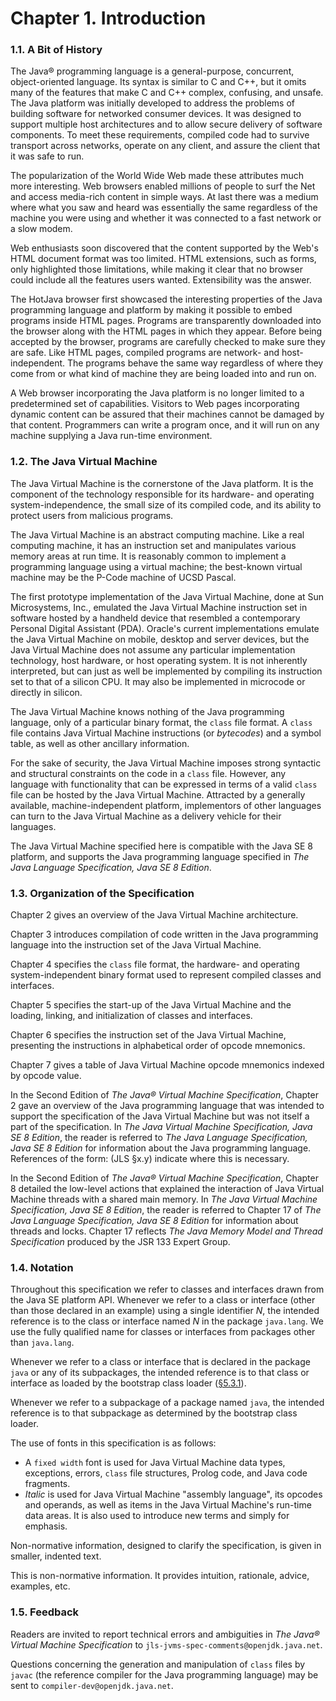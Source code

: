 # Chapter 1. Introduction

### 1.1. A Bit of History

The Java® programming language is a general-purpose, concurrent, object-oriented language. Its syntax is similar to C and C++, but it omits many of the features that make C and C++ complex, confusing, and unsafe. The Java platform was initially developed to address the problems of building software for networked consumer devices. It was designed to support multiple host architectures and to allow secure delivery of software components. To meet these requirements, compiled code had to survive transport across networks, operate on any client, and assure the client that it was safe to run.

The popularization of the World Wide Web made these attributes much more interesting. Web browsers enabled millions of people to surf the Net and access media-rich content in simple ways. At last there was a medium where what you saw and heard was essentially the same regardless of the machine you were using and whether it was connected to a fast network or a slow modem.

Web enthusiasts soon discovered that the content supported by the Web's HTML document format was too limited. HTML extensions, such as forms, only highlighted those limitations, while making it clear that no browser could include all the features users wanted. Extensibility was the answer.

The HotJava browser first showcased the interesting properties of the Java programming language and platform by making it possible to embed programs inside HTML pages. Programs are transparently downloaded into the browser along with the HTML pages in which they appear. Before being accepted by the browser, programs are carefully checked to make sure they are safe. Like HTML pages, compiled programs are network- and host-independent. The programs behave the same way regardless of where they come from or what kind of machine they are being loaded into and run on.

A Web browser incorporating the Java platform is no longer limited to a predetermined set of capabilities. Visitors to Web pages incorporating dynamic content can be assured that their machines cannot be damaged by that content. Programmers can write a program once, and it will run on any machine supplying a Java run-time environment.

### 1.2. The Java Virtual Machine

The Java Virtual Machine is the cornerstone of the Java platform. It is the component of the technology responsible for its hardware- and operating system-independence, the small size of its compiled code, and its ability to protect users from malicious programs.

The Java Virtual Machine is an abstract computing machine. Like a real computing machine, it has an instruction set and manipulates various memory areas at run time. It is reasonably common to implement a programming language using a virtual machine; the best-known virtual machine may be the P-Code machine of UCSD Pascal.

The first prototype implementation of the Java Virtual Machine, done at Sun Microsystems, Inc., emulated the Java Virtual Machine instruction set in software hosted by a handheld device that resembled a contemporary Personal Digital Assistant \(PDA\). Oracle's current implementations emulate the Java Virtual Machine on mobile, desktop and server devices, but the Java Virtual Machine does not assume any particular implementation technology, host hardware, or host operating system. It is not inherently interpreted, but can just as well be implemented by compiling its instruction set to that of a silicon CPU. It may also be implemented in microcode or directly in silicon.

The Java Virtual Machine knows nothing of the Java programming language, only of a particular binary format, the `class` file format. A `class` file contains Java Virtual Machine instructions \(or _bytecodes_\) and a symbol table, as well as other ancillary information.

For the sake of security, the Java Virtual Machine imposes strong syntactic and structural constraints on the code in a `class` file. However, any language with functionality that can be expressed in terms of a valid `class` file can be hosted by the Java Virtual Machine. Attracted by a generally available, machine-independent platform, implementors of other languages can turn to the Java Virtual Machine as a delivery vehicle for their languages.

The Java Virtual Machine specified here is compatible with the Java SE 8 platform, and supports the Java programming language specified in _The Java Language Specification, Java SE 8 Edition_.

### 1.3. Organization of the Specification

Chapter 2 gives an overview of the Java Virtual Machine architecture.

Chapter 3 introduces compilation of code written in the Java programming language into the instruction set of the Java Virtual Machine.

Chapter 4 specifies the `class` file format, the hardware- and operating system-independent binary format used to represent compiled classes and interfaces.

Chapter 5 specifies the start-up of the Java Virtual Machine and the loading, linking, and initialization of classes and interfaces.

Chapter 6 specifies the instruction set of the Java Virtual Machine, presenting the instructions in alphabetical order of opcode mnemonics.

Chapter 7 gives a table of Java Virtual Machine opcode mnemonics indexed by opcode value.

In the Second Edition of _The Java® Virtual Machine Specification_, Chapter 2 gave an overview of the Java programming language that was intended to support the specification of the Java Virtual Machine but was not itself a part of the specification. In _The Java Virtual Machine Specification, Java SE 8 Edition_, the reader is referred to _The Java Language Specification, Java SE 8 Edition_ for information about the Java programming language. References of the form: \(JLS §x.y\) indicate where this is necessary.

In the Second Edition of _The Java® Virtual Machine Specification_, Chapter 8 detailed the low-level actions that explained the interaction of Java Virtual Machine threads with a shared main memory. In _The Java Virtual Machine Specification, Java SE 8 Edition_, the reader is referred to Chapter 17 of _The Java Language Specification, Java SE 8 Edition_ for information about threads and locks. Chapter 17 reflects _The Java Memory Model and Thread Specification_ produced by the JSR 133 Expert Group.

### 1.4. Notation

Throughout this specification we refer to classes and interfaces drawn from the Java SE platform API. Whenever we refer to a class or interface \(other than those declared in an example\) using a single identifier _N_, the intended reference is to the class or interface named _N_ in the package `java.lang`. We use the fully qualified name for classes or interfaces from packages other than `java.lang`.

Whenever we refer to a class or interface that is declared in the package `java` or any of its subpackages, the intended reference is to that class or interface as loaded by the bootstrap class loader \([§5.3.1](https://docs.oracle.com/javase/specs/jvms/se8/html/jvms-5.html#jvms-5.3.1)\).

Whenever we refer to a subpackage of a package named `java`, the intended reference is to that subpackage as determined by the bootstrap class loader.

The use of fonts in this specification is as follows:

* A `fixed width` font is used for Java Virtual Machine data types, exceptions, errors, `class` file structures, Prolog code, and Java code fragments.
* _Italic_ is used for Java Virtual Machine "assembly language", its opcodes and operands, as well as items in the Java Virtual Machine's run-time data areas. It is also used to introduce new terms and simply for emphasis.

Non-normative information, designed to clarify the specification, is given in smaller, indented text.

This is non-normative information. It provides intuition, rationale, advice, examples, etc.

### 1.5. Feedback

Readers are invited to report technical errors and ambiguities in _The Java® Virtual Machine Specification_ to `jls-jvms-spec-comments@openjdk.java.net`.

Questions concerning the generation and manipulation of `class` files by `javac` \(the reference compiler for the Java programming language\) may be sent to `compiler-dev@openjdk.java.net`.

